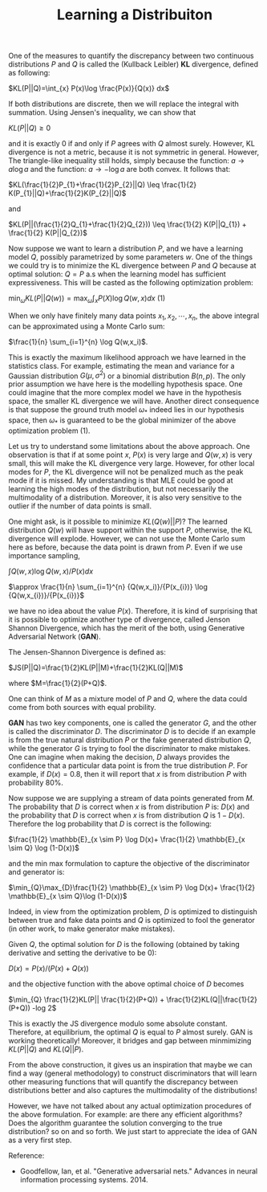 ﻿---
layout: post
title: Learning a Distribuiton
---

One of the measures to quantify the discrepancy between two continuous distributions $P$ and $Q$ is called the (Kullback Leibler) **KL** divergence, defined as following:

$KL(P||Q)=\int_{x} P(x)\log \frac{P(x)}{Q(x)} dx$

If both distributions are discrete, then we will replace the integral with summation. Using Jensen's inequality, we can show that 

$KL(P||Q)\geq 0$ 

and it is exactly $0$ if and only if $P$ agrees with $Q$ almost surely. However, KL divergence is not a metric, because it is not symmetric in general. However, The triangle-like inequality still holds, simply because the function: $a \to a \log a$ and the function: $a \to -\log a$ are both convex. It follows that:

$KL(\frac{1}{2}P_{1}+\frac{1}{2}P_{2}||Q)  \leq  \frac{1}{2} K(P_{1}||Q)+\frac{1}{2}K(P_{2}||Q)$

and 

 $KL(P||(\frac{1}{2}Q_{1}+\frac{1}{2}Q_{2})) \leq \frac{1}{2} K(P||Q_{1}) + \frac{1}{2} K(P||Q_{2})$
  
 Now suppose we want to learn a distribution $P$, and we have a learning model $Q$, possibly parametrized by some parameters $w$. One of the things we could try is to minimize the KL divergence between $P$ and $Q$ because at optimal solution: $Q=P$ a.s when the learning model has sufficient expressiveness. This will be casted as the following optimization problem: 
 
$\min_{\omega} KL(P||Q(w)) = \max_{\omega} \int_{x} P(X) \log Q(w,x) dx$   (1)
 
 When we only have finitely many data points $x_{1},x_{2},\cdots, x_{n}$, the above integral can be approximated using a Monte Carlo sum: 
 
$\frac{1}{n} \sum_{i=1}^{n} \log Q(w,x_i)$. 

This is exactly the maximum likelihood approach we have learned in the statistics class. For example, estimating the mean and variance for a Gaussian distribution $G(\mu,\sigma^2)$  or a binomial distribution $B(n,p)$. The only prior assumption we have here is the modelling hypothesis space.  One could imagine that the more complex model we have in the hypothesis space, the smaller KL divergence we will have. Another direct consequence is that suppose the ground truth model $\omega_*$ indeed lies in our hypothesis space, then $\omega_*$ is guaranteed to be the global minimizer of the above optimization problem (1).

Let us try to understand some limitations about the above approach. 
One observation is that if at some point $x$, $P(x)$ is very large and $Q(w,x)$ is very small, this will make the KL divergence very large. However, for other local modes for $P$, the KL divergence will not be penalized much as the peak mode if it is missed. My understanding is that MLE could be good at learning the high modes of the distribution, but not necessarily the multimodality of a distribution. Moreover, it is also very sensitive to the outlier if the number of data points is small. 

One might ask, is it possible to minimize $KL(Q(w)||P)$? The learned distribution $Q(w)$ will have support within the support $P$, otherwise, the KL divergence will explode. However, we can not use the Monte Carlo sum here as before, because the data point is drawn from $P$. Even if we use importance sampling, 

$\int Q(w,x) \log {Q(w,x) }/{ P(x) } dx$

$\approx \frac{1}{n} \sum_{i=1}^{n} {Q(w,x_i)}/{P(x_{i})} \log {Q(w,x_{i})}/{P(x_{i})}$

we have no idea about the value $P(x)$. Therefore, it is kind of surprising that it is possible to optimize another type of divergence, called Jenson Shannon Divergence, which has the merit of the both, using Generative Adversarial Network (**GAN**). 

The Jensen-Shannon Divergence is defined as: 

$JS(P||Q)=\frac{1}{2}KL(P||M)+\frac{1}{2}KL(Q||M)$

where $M=\frac{1}{2}(P+Q)$. 

One can think of $M$ as a mixture model of $P$ and $Q$, where the data could come from both sources with equal probility. 

**GAN**  has two key components, one is called the generator $G$, and the other is called the discriminator $D$. The discriminator $D$ is to decide if an example is from the true natural distribution $P$ or the fake generated distribution $Q$, while the generator $G$ is trying to fool the discriminator to make mistakes. One can imagine when making the decision, $D$ always provides the confidence that a particular data point is from the true distribution $P$.  For example, if $D(x)=0.8$, then it will report that $x$ is from distribution $P$ with probability $80\%$.

Now suppose we are supplying a stream of data points generated from $M$. The probability that $D$ is correct when $x$ is from distribution $P$ is: $D(x)$ and the probability that $D$ is correct when $x$ is from distribution $Q$ is $1-D(x)$. Therefore the log probability that $D$ is correct is the following:

$\frac{1}{2} \mathbb{E}_{x \sim P} \log D(x)+ \frac{1}{2} \mathbb{E}_{x \sim Q} \log (1-D(x))$ 

and the min max formulation to capture the objective of the discriminator and generator is: 

$\min_{Q}\max_{D}\frac{1}{2} \mathbb{E}_{x \sim P} \log D(x)+ \frac{1}{2} \mathbb{E}_{x \sim Q}\log (1-D(x))$

Indeed, in view from the optimization problem, $D$ is optimized to distinguish between true and fake data points and $Q$ is optimized to fool the generator (in other work, to make generator make mistakes). 

Given $Q$, the optimal solution for $D$ is the following (obtained by taking derivative and setting the derivative to be $0$):

$D(x)={P(x)}/{(P(x)+Q(x))}$ 

and the objective function with the above optimal choice of $D$ becomes 

$\min_{Q} \frac{1}{2}KL(P|| \frac{1}{2}(P+Q)) + \frac{1}{2}KL(Q||\frac{1}{2}(P+Q)) -log 2$

This is exactly the JS divergence modulo some absolute constant. Therefore, at equilibrium, the optimal $Q$ is equal to $P$ almost surely. GAN is working theoretically! Moreover, it bridges and gap between minmimizing $KL(P||Q)$ and $KL(Q||P)$.

From the above construction, it gives us an inspiration that maybe we can find a way (general methodology) to construct discriminators that will learn other measuring functions that will quantify the discrepancy between distributions better and also captures the  multimodality of the distributions! 


However, we have not talked about any actual optimization procedures of the above formulation. For example: are there any efficient algorithms? Does the algorithm guarantee the solution converging to the true distribution? so on and so forth.  We just start to appreciate the idea of GAN as a very first step. 

Reference:

-   Goodfellow, Ian, et al. "Generative adversarial nets." Advances in neural information processing systems. 2014.
